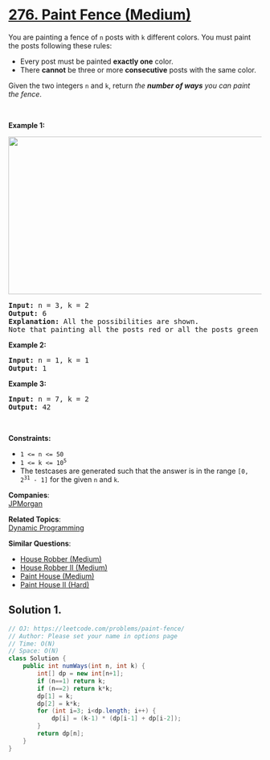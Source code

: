 # [276. Paint Fence (Medium)](https://leetcode.com/problems/paint-fence/)

<p>You are painting a fence of <code>n</code> posts with <code>k</code> different colors. You must paint the posts following these rules:</p>

<ul>
	<li>Every post must be painted <strong>exactly one</strong> color.</li>
	<li>There <strong>cannot</strong> be three or more <strong>consecutive</strong> posts with the same color.</li>
</ul>

<p>Given the two integers <code>n</code> and <code>k</code>, return <em>the <strong>number of ways</strong> you can paint the fence</em>.</p>

<p>&nbsp;</p>
<p><strong>Example 1:</strong></p>
<img alt="" src="https://assets.leetcode.com/uploads/2021/02/28/paintfenceex1.png" style="width: 507px; height: 313px;">
<pre><strong>Input:</strong> n = 3, k = 2
<strong>Output:</strong> 6
<strong>Explanation: </strong>All the possibilities are shown.
Note that painting all the posts red or all the posts green is invalid because there cannot be three posts in a row with the same color.
</pre>

<p><strong>Example 2:</strong></p>

<pre><strong>Input:</strong> n = 1, k = 1
<strong>Output:</strong> 1
</pre>

<p><strong>Example 3:</strong></p>

<pre><strong>Input:</strong> n = 7, k = 2
<strong>Output:</strong> 42
</pre>

<p>&nbsp;</p>
<p><strong>Constraints:</strong></p>

<ul>
	<li><code>1 &lt;= n &lt;= 50</code></li>
	<li><code>1 &lt;= k &lt;= 10<sup>5</sup></code></li>
	<li>The testcases are generated such that the answer is in the range <code>[0, 2<sup>31</sup> - 1]</code> for the given <code>n</code> and <code>k</code>.</li>
</ul>

**Companies**:  
[JPMorgan](https://leetcode.com/company/jpmorgan)

**Related Topics**:  
[Dynamic Programming](https://leetcode.com/tag/dynamic-programming/)

**Similar Questions**:

- [House Robber (Medium)](https://leetcode.com/problems/house-robber/)
- [House Robber II (Medium)](https://leetcode.com/problems/house-robber-ii/)
- [Paint House (Medium)](https://leetcode.com/problems/paint-house/)
- [Paint House II (Hard)](https://leetcode.com/problems/paint-house-ii/)

## Solution 1.

```java
// OJ: https://leetcode.com/problems/paint-fence/
// Author: Please set your name in options page
// Time: O(N)
// Space: O(N)
class Solution {
    public int numWays(int n, int k) {
        int[] dp = new int[n+1];
        if (n==1) return k;
        if (n==2) return k*k;
        dp[1] = k;
        dp[2] = k*k;
        for (int i=3; i<dp.length; i++) {
            dp[i] = (k-1) * (dp[i-1] + dp[i-2]);
        }
        return dp[n];
    }
}

```

